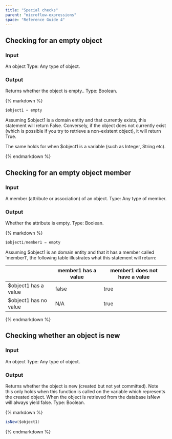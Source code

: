 ```yaml
---
title: "Special checks"
parent: "microflow-expressions"
space: "Reference Guide 4"
---
```

## Checking for an empty object

### Input

An object
Type: Any type of object.

### Output

Returns whether the object is empty..
Type: Boolean.

<div class="alert alert-info">{% markdown %}

```java
$object1 = empty

```

Assuming $object1 is a domain entity and that currently exists, this statement will return False. Conversely, if the object does not currently exist (which is possible if you try to retrieve a non-existent object), it will return True.

The same holds for when $object1 is a variable (such as Integer, String etc).

{% endmarkdown %}</div>

## Checking for an empty object member

### Input

A member (attribute or association) of an object.
Type: Any type of member.

### Output

Whether the attribute is empty.
Type: Boolean.

<div class="alert alert-info">{% markdown %}

```java
$object1/member1 = empty

```

Assuming $object1 is an domain entity and that it has a member called 'member1', the following table illustrates what this statement will return:

|   | member1 has a value | member1 does not have a value |
| --- | --- | --- |
| $object1 has a value | false | true |
| $object1 has no value | N/A | true |

{% endmarkdown %}</div>

## Checking whether an object is new

### Input

An object
Type: Any type of object.

### Output

Returns whether the object is new (created but not yet committed). Note this only holds when this function is called on the variable which represents the created object. When the object is retrieved from the database isNew will always yield false.
Type: Boolean.

<div class="alert alert-info">{% markdown %}

```java
isNew($object1)

```

{% endmarkdown %}</div>
